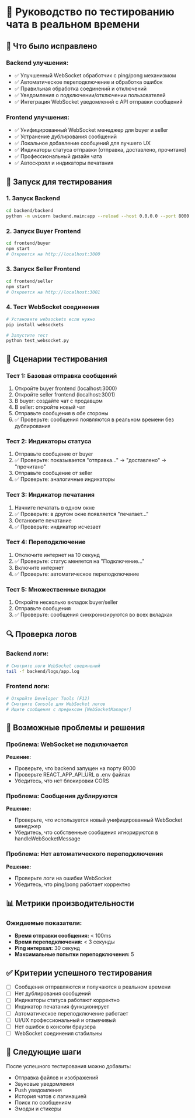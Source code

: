 # 💬 Руководство по тестированию чата в реальном времени

## 🔧 Что было исправлено

### Backend улучшения:
- ✅ Улучшенный WebSocket обработчик с ping/pong механизмом
- ✅ Автоматическое переподключение и обработка ошибок
- ✅ Правильная обработка соединений и отключений
- ✅ Уведомления о подключении/отключении пользователей
- ✅ Интеграция WebSocket уведомлений с API отправки сообщений

### Frontend улучшения:
- ✅ Унифицированный WebSocket менеджер для buyer и seller
- ✅ Устранение дублирования сообщений
- ✅ Локальное добавление сообщений для лучшего UX
- ✅ Индикаторы статуса отправки (отправка, доставлено, прочитано)
- ✅ Профессиональный дизайн чата
- ✅ Автоскролл и индикаторы печатания

## 🚀 Запуск для тестирования

### 1. Запуск Backend
```bash
cd backend/backend
python -m uvicorn backend.main:app --reload --host 0.0.0.0 --port 8000
```

### 2. Запуск Buyer Frontend
```bash
cd frontend/buyer
npm start
# Откроется на http://localhost:3000
```

### 3. Запуск Seller Frontend
```bash
cd frontend/seller
npm start
# Откроется на http://localhost:3001
```

### 4. Тест WebSocket соединения
```bash
# Установите websockets если нужно
pip install websockets

# Запустите тест
python test_websocket.py
```

## 🧪 Сценарии тестирования

### Тест 1: Базовая отправка сообщений
1. Откройте buyer frontend (localhost:3000)
2. Откройте seller frontend (localhost:3001)
3. В buyer: создайте чат с продавцом
4. В seller: откройте новый чат
5. Отправьте сообщения в обе стороны
6. ✅ Проверьте: сообщения появляются в реальном времени без дублирования

### Тест 2: Индикаторы статуса
1. Отправьте сообщение от buyer
2. ✅ Проверьте: показывается "отправка..." → "доставлено" → "прочитано"
3. Отправьте сообщение от seller
4. ✅ Проверьте: аналогичные индикаторы

### Тест 3: Индикатор печатания
1. Начните печатать в одном окне
2. ✅ Проверьте: в другом окне появляется "печатает..."
3. Остановите печатание
4. ✅ Проверьте: индикатор исчезает

### Тест 4: Переподключение
1. Отключите интернет на 10 секунд
2. ✅ Проверьте: статус меняется на "Подключение..."
3. Включите интернет
4. ✅ Проверьте: автоматическое переподключение

### Тест 5: Множественные вкладки
1. Откройте несколько вкладок buyer/seller
2. Отправьте сообщения
3. ✅ Проверьте: сообщения синхронизируются во всех вкладках

## 🔍 Проверка логов

### Backend логи:
```bash
# Смотрите логи WebSocket соединений
tail -f backend/logs/app.log
```

### Frontend логи:
```bash
# Откройте Developer Tools (F12)
# Смотрите Console для WebSocket логов
# Ищите сообщения с префиксом [WebSocketManager]
```

## 🐛 Возможные проблемы и решения

### Проблема: WebSocket не подключается
**Решение:**
- Проверьте, что backend запущен на порту 8000
- Проверьте REACT_APP_API_URL в .env файлах
- Убедитесь, что нет блокировки CORS

### Проблема: Сообщения дублируются
**Решение:**
- Проверьте, что используется новый унифицированный WebSocket менеджер
- Убедитесь, что собственные сообщения игнорируются в handleWebSocketMessage

### Проблема: Нет автоматического переподключения
**Решение:**
- Проверьте логи на ошибки WebSocket
- Убедитесь, что ping/pong работает корректно

## 📊 Метрики производительности

### Ожидаемые показатели:
- **Время отправки сообщения:** < 100ms
- **Время переподключения:** < 3 секунды
- **Ping интервал:** 30 секунд
- **Максимальные попытки переподключения:** 5

## ✅ Критерии успешного тестирования

- [ ] Сообщения отправляются и получаются в реальном времени
- [ ] Нет дублирования сообщений
- [ ] Индикаторы статуса работают корректно
- [ ] Индикатор печатания функционирует
- [ ] Автоматическое переподключение работает
- [ ] UI/UX профессиональный и отзывчивый
- [ ] Нет ошибок в консоли браузера
- [ ] WebSocket соединения стабильны

## 🎯 Следующие шаги

После успешного тестирования можно добавить:
- Отправка файлов и изображений
- Звуковые уведомления
- Push уведомления
- История чатов с пагинацией
- Поиск по сообщениям
- Эмодзи и стикеры

